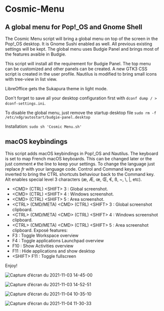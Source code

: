 # Cosmic-Menu
## A global menu for Pop!_OS and Gnome Shell

The Cosmic Menu script will bring a global menu on top of the screen in the Pop!_OS desktop. It is  Gnome Sushi enabled as well.
All previous existing settings will be kept.
The global menu uses Budgie Panel and brings most of the features avaible in Budgie.

This script will install all the requirement for Budgie Panel. The top menu can be customized and other panels can be created.
A new GTK3 CSS script is created in the user profile. Nautilus is modified to bring small icons with tree-view in list view.

LibreOffice gets the Sukapura theme in light mode. 

Don't forget to save all your desktop configuration first with ```dconf dump / > dconf-settings.ini```.

To disable the global menu, just remove the startup desktop file ```sudo rm -f /etc/xdg/autostart/budgie-panel.desktop```

Installation: ```sudo sh 'Cosmic Menu.sh' ```

## macOS keybindings
This script adds macOS keybindings in Pop!_OS and Nautilus.
The keyboard is set to map French macOS keyboards. This can be changed later or the just comment ```#``` the line to keep your settings. To change the language just replace *fr* with your language code.
Control and Command keys are inverted to bring the CTRL shortcuts behaviour back to the Command key.
Alt enables special level 3 characters (æ, Æ, œ, Œ, €, ß, ~, \\, \|, etc).
- \<CMD> (CTRL) \<SHIFT> 3 : Global screenshot.
- \<CMD> (CTRL) \<SHIFT> 4 : Windows screenshot.
- \<CMD> (CTRL) \<SHIFT> 5 : Area screenshot.
- \<CTRL> (CMD/META) \<CMD> (CTRL) \<SHIFT> 3 : Global screenshot clipboard.
- \<CTRL> (CMD/META) \<CMD> (CTRL) \<SHIFT> 4 : Windows screenshot clipboard.
- \<CTRL> (CMD/META) \<CMD> (CTRL) \<SHIFT> 5 : Area screenshot clipboard.
Exposé features:
- F3 : Toggle Workspace overview
- F4 : Toggle applications Launchpad overview
- F10 : Show Activities overview
- F11 : Hide applications and show desktop
- \<SHIFT> F11 : Toggle fullscreen

Enjoy!

![Capture d’écran du 2021-11-03 14-45-00](https://user-images.githubusercontent.com/2520948/140293080-99294c1a-1843-43b4-99c5-09eb78b2f857.png)

![Capture d’écran du 2021-11-03 14-52-51](https://user-images.githubusercontent.com/2520948/140293112-2b179aca-0933-4d6f-9eb0-f4d26f2b52b3.png)

![Capture d’écran du 2021-11-04 10-35-10](https://user-images.githubusercontent.com/2520948/140293124-d8a7c59a-7738-4843-8501-1d1ca0bd4a67.png)

![Capture d’écran du 2021-11-04 11-30-33](https://user-images.githubusercontent.com/2520948/140298916-f0c5baf6-0c83-4326-9fcd-4bddd7f483ee.png)


